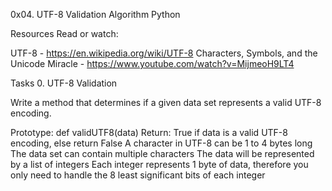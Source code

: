 0x04. UTF-8 Validation
Algorithm
Python

Resources
Read or watch:

UTF-8 - https://en.wikipedia.org/wiki/UTF-8
Characters, Symbols, and the Unicode Miracle - https://www.youtube.com/watch?v=MijmeoH9LT4

Tasks
0. UTF-8 Validation

Write a method that determines if a given data set represents a valid UTF-8 encoding.

Prototype: def validUTF8(data)
Return: True if data is a valid UTF-8 encoding, else return False
A character in UTF-8 can be 1 to 4 bytes long
The data set can contain multiple characters
The data will be represented by a list of integers
Each integer represents 1 byte of data, therefore you only need to handle the 8 least significant bits of each integer
